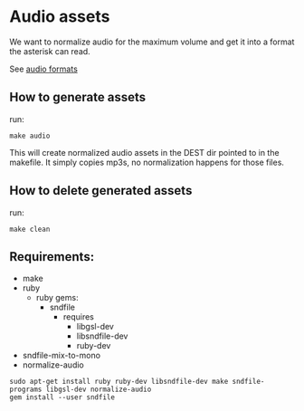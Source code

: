 # Audio assets

We want to normalize audio for the maximum volume and get it into a format the asterisk can read.

See [audio formats](https://wiki.asterisk.org/wiki/display/AST/Asterisk+10+Codecs+and+Audio+Formats)

## How to generate assets

run:

```
make audio
```

This will create normalized audio assets in the DEST dir pointed to in the makefile.
It simply copies mp3s, no normalization happens for those files.

## How to delete generated assets

run:

```
make clean
```

## Requirements:

* make
* ruby
  * ruby gems:
    * sndfile
      * requires
        * libgsl-dev
        * libsndfile-dev
        * ruby-dev
* sndfile-mix-to-mono
* normalize-audio

```
sudo apt-get install ruby ruby-dev libsndfile-dev make sndfile-programs libgsl-dev normalize-audio
gem install --user sndfile
```
